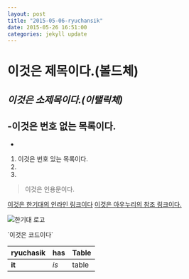 ```yaml
---
layout: post
title: "2015-05-06-ryuchansik"
date: 2015-05-26 16:51:00
categories: jekyll update
---
```


# **이것은 제목이다.(볼드체)**
## *이것은 소제목이다.(이탤릭체)*
-이것은 번호 없는 목록이다.
-
-

1. 이것은 번호 있는 목록이다.
2.
3.

> 이것은 인용문이다.

[이것은 한기대의 인라인 링크이다](http://www.koreatech.ac.kr)
[이것은 아우누리의 참조 링크이다.](아우누리)

![한기대 로고](http://www.alio.go.kr/upload/report/2015/04/09/2015040907037343/koreatech%EC%8B%AC%EB%B3%BC%EB%A7%88%ED%81%AC.gif)

\`이것은 코드이다\`

| ryuchasik | has | Table |
| --------- | --- | ----- |
| **it**        | *is*  | table |

[아우누리]: http://portal.kut.ac.kr


